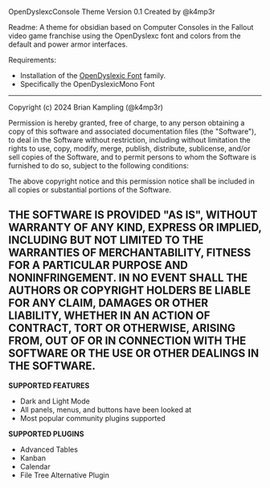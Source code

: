 OpenDyslexcConsole Theme
Version 0.1
Created by @k4mp3r 

Readme:
A theme for obsidian based on Computer Consoles in the Fallout video game franchise
using the OpenDyslexc font and colors from the default and power armor interfaces.

Requirements:
- Installation of the [OpenDyslexic Font](https://opendyslexic.org/download) family.
- Specifically the OpenDyslexicMono Font
-----------------------------------------------------------------------------
Copyright (c) 2024 Brian Kampling (@k4mp3r)

Permission is hereby granted, free of charge, to any person obtaining a copy
of this software and associated documentation files (the "Software"), to deal
in the Software without restriction, including without limitation the rights
to use, copy, modify, merge, publish, distribute, sublicense, and/or sell
copies of the Software, and to permit persons to whom the Software is
furnished to do so, subject to the following conditions:

The above copyright notice and this permission notice shall be included in 
all copies or substantial portions of the Software.

THE SOFTWARE IS PROVIDED "AS IS", WITHOUT WARRANTY OF ANY KIND, EXPRESS OR
IMPLIED, INCLUDING BUT NOT LIMITED TO THE WARRANTIES OF MERCHANTABILITY,
FITNESS FOR A PARTICULAR PURPOSE AND NONINFRINGEMENT. IN NO EVENT SHALL THE
AUTHORS OR COPYRIGHT HOLDERS BE LIABLE FOR ANY CLAIM, DAMAGES OR OTHER
LIABILITY, WHETHER IN AN ACTION OF CONTRACT, TORT OR OTHERWISE, ARISING FROM,
OUT OF OR IN CONNECTION WITH THE SOFTWARE OR THE USE OR OTHER DEALINGS IN THE
SOFTWARE.
-----------------------------------------------------------------------------

**SUPPORTED FEATURES**
- Dark and Light Mode
- All panels, menus, and buttons have been looked at
- Most popular community plugins supported

**SUPPORTED PLUGINS**
- Advanced Tables
- Kanban
- Calendar
- File Tree Alternative Plugin
